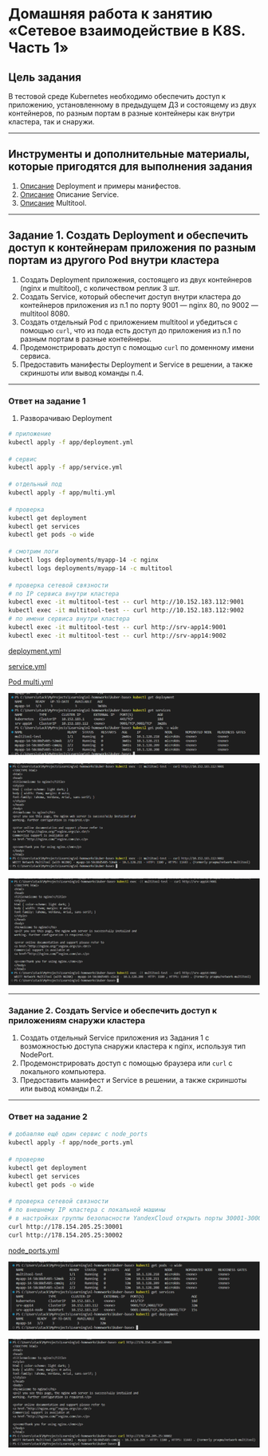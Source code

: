 # Домашняя работа к занятию «Сетевое взаимодействие в K8S. Часть 1»

## Цель задания

В тестовой среде Kubernetes необходимо обеспечить доступ к приложению, установленному в предыдущем ДЗ и состоящему из двух контейнеров, по разным портам в разные контейнеры как внутри кластера, так и снаружи.

------

## Инструменты и дополнительные материалы, которые пригодятся для выполнения задания

1. [Описание](https://kubernetes.io/docs/concepts/workloads/controllers/deployment/) Deployment и примеры манифестов.
2. [Описание](https://kubernetes.io/docs/concepts/services-networking/service/) Описание Service.
3. [Описание](https://github.com/wbitt/Network-MultiTool) Multitool.

------

## Задание 1. Создать Deployment и обеспечить доступ к контейнерам приложения по разным портам из другого Pod внутри кластера

1. Создать Deployment приложения, состоящего из двух контейнеров (nginx и multitool), с количеством реплик 3 шт.
2. Создать Service, который обеспечит доступ внутри кластера до контейнеров приложения из п.1 по порту 9001 — nginx 80, по 9002 — multitool 8080.
3. Создать отдельный Pod с приложением multitool и убедиться с помощью `curl`, что из пода есть доступ до приложения из п.1 по разным портам в разные контейнеры.
4. Продемонстрировать доступ с помощью `curl` по доменному имени сервиса.
5. Предоставить манифесты Deployment и Service в решении, а также скриншоты или вывод команды п.4.

------

### Ответ на задание 1

1. Разворачиваю Deployment

```bash
# приложение
kubectl apply -f app/deployment.yml

# сервис
kubectl apply -f app/service.yml

# отдельный под
kubectl apply -f app/multi.yml

# проверка
kubectl get deployment
kubectl get services
kubectl get pods -o wide

# смотрим логи
kubectl logs deployments/myapp-14 -c nginx
kubectl logs deployments/myapp-14 -c multitool

# проверка сетевой связности
# по IP сервиса внутри кластера
kubectl exec -it multitool-test -- curl http://10.152.183.112:9001
kubectl exec -it multitool-test -- curl http://10.152.183.112:9002
# по имени сервиса внутри кластера
kubectl exec -it multitool-test -- curl http://srv-app14:9001
kubectl exec -it multitool-test -- curl http://srv-app14:9002

```

[deployment.yml](./app/deployment.yml)

[service.yml](./app/service.yml)

[Pod multi.yml](./app/multi.yml)

![screen](./screen/Screenshot2024-06-16_202335.png)

![screen](./screen/Screenshot2024-06-16_203707.png)

![screen](./screen/Screenshot2024-06-16_204957.png)

------

### Задание 2. Создать Service и обеспечить доступ к приложениям снаружи кластера

1. Создать отдельный Service приложения из Задания 1 с возможностью доступа снаружи кластера к nginx, используя тип NodePort.
2. Продемонстрировать доступ с помощью браузера или `curl` с локального компьютера.
3. Предоставить манифест и Service в решении, а также скриншоты или вывод команды п.2.

------

### Ответ на задание 2

```bash
# добавляю ещё один сервис с node_ports
kubectl apply -f app/node_ports.yml

# проверяю
kubectl get deployment
kubectl get services
kubectl get pods -o wide

# проверка сетевой связности
# по внешнему IP кластера с локальной машины
# в настройках группы безопасности YandexCloud открыть порты 30001-30002
curl http://178.154.205.25:30001
curl http://178.154.205.25:30002

```

[node_ports.yml](./app/node_ports.yml)

![screen](./screen/Screenshot2024-06-16_210341.png)

![screen](./screen/Screenshot2024-06-16_210657.png)

